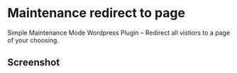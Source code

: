 # Maintenance redirect to page
Simple Maintenance Mode Wordpress Plugin – Redirect all vistiors to a page of your choosing. 

##  Screenshot

